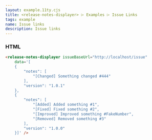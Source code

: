 ```yaml
---
layout: example.11ty.cjs
title: <release-notes-displayer> ⌲ Examples ⌲ Issue Links
tags: example
name: Issue links
description: Issue links
---
```


<release-notes-displayer issueBaseUrl="http://localhost/issue"
    data='[
    {
        "notes": [
            "[Changed] Something changed #444"
        ],
        "version": "1.0.1"
    },
    {
        "notes": [
            "[Added] Added something #1",
            "[Fixed] Fixed something #2",
            "[Improved] Improved something #FakeNumber #-3",
            "[Removed] Removed something #3"
        ],
        "version": "1.0.0"
    }]' />

<h3>HTML</h3>

```html
<release-notes-displayer issueBaseUrl="http://localhost/issue"
    data='[
    {
        "notes": [
            "[Changed] Something changed #444"
        ],
        "version": "1.0.1"
    },
    {
        "notes": [
            "[Added] Added something #1",
            "[Fixed] Fixed something #2",
            "[Improved] Improved something #FakeNumber",
            "[Removed] Removed something #3"
        ],
        "version": "1.0.0"
    }]' />
```
